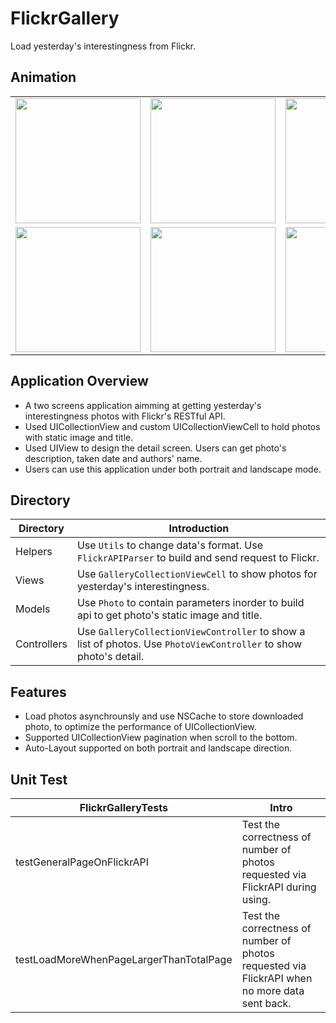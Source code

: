 # FlickrGallery
Load yesterday's interestingness from Flickr.

## Animation

<table style="width:100%">
    <tr>
        <td><img src = "https://github.com/miracle0930/FlickrGallery/blob/master/screenshots/portrait5s.gif" width = "200"/></td>
        <td><img src = "https://github.com/miracle0930/FlickrGallery/blob/master/screenshots/portrait8P.gif" width = "200"/></td>
        <td><img src = "https://github.com/miracle0930/FlickrGallery/blob/master/screenshots/portraitX.gif" width = "200"/></td>
        <td><img src = "https://github.com/miracle0930/FlickrGallery/blob/master/screenshots/portrait6s.gif" width = "200"/></td>
    </tr>
    <tr>
        <td><img src = "https://github.com/miracle0930/FlickrGallery/blob/master/screenshots/landscape5s.gif" width = "200"/></td>
        <td><img src = "https://github.com/miracle0930/FlickrGallery/blob/master/screenshots/landscape8P.gif" width = "200"/></td>
        <td><img src = "https://github.com/miracle0930/FlickrGallery/blob/master/screenshots/landscapeX.gif" width = "200"/></td>
        <td><img src = "https://github.com/miracle0930/FlickrGallery/blob/master/screenshots/landscape6sgif" width = "200"/></td>
    </tr>
</table>

## Application Overview
- A two screens application aimming at getting yesterday's interestingness photos with Flickr's RESTful API. 
- Used UICollectionView and custom UICollectionViewCell to hold photos with static image and title.
- Used UIView to design the detail screen. Users can get photo's description, taken date and authors' name.
- Users can use this application under both portrait and landscape mode.


## Directory
Directory | Introduction
---|---
Helpers | Use `Utils` to change data's format. Use `FlickrAPIParser` to build and send request to Flickr.
Views | Use `GalleryCollectionViewCell` to show photos for yesterday's interestingness.
Models | Use `Photo` to contain parameters inorder to build api to get photo's static image and title.
Controllers | Use `GalleryCollectionViewController` to show a list of photos. Use `PhotoViewController` to show photo's detail.

## Features
- Load photos asynchrounsly and use NSCache to store downloaded photo, to optimize the performance of UICollectionView.
- Supported UICollectionView pagination when scroll to the bottom.
- Auto-Layout supported on both portrait and landscape direction.

## Unit Test
FlickrGalleryTests | Intro
---|---
testGeneralPageOnFlickrAPI | Test the correctness of number of photos requested via FlickrAPI during using.
testLoadMoreWhenPageLargerThanTotalPage | Test the correctness of number of photos requested via FlickrAPI when no more data sent back.



